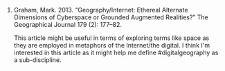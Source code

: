 
1.  Graham, Mark. 2013. “Geography/Internet: Ethereal Alternate Dimensions of Cyberspace or Grounded Augmented Realities?” The Geographical Journal 179 (2): 177–82.

    This article might be useful in terms of exploring terms like space as they are employed in metaphors of the Internet/the digital. I think I'm interested in this article as it might help me define #digitalgeography as a sub-discipline.
